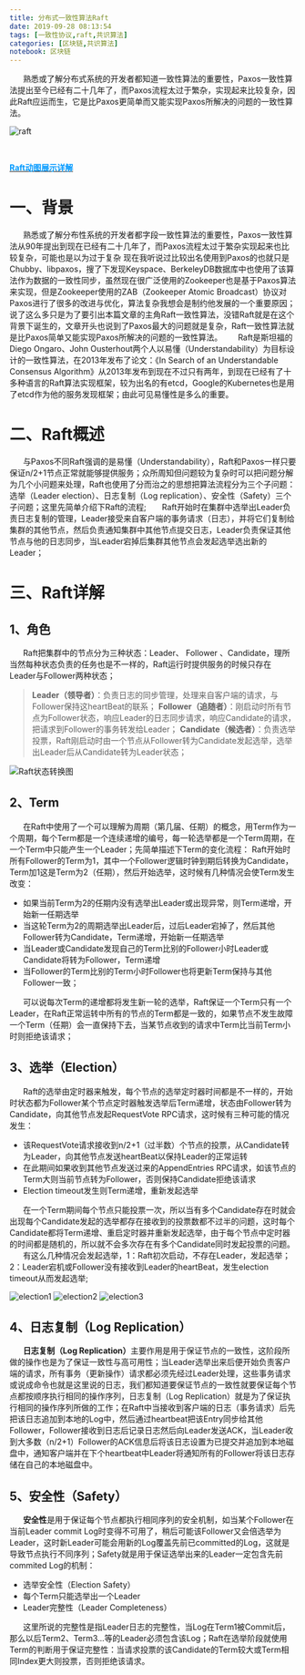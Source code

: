 ```yaml
---
title: 分布式一致性算法Raft
date: 2019-09-28 08:13:54
tags: [一致性协议,raft,共识算法]
categories: [区块链,共识算法]
notebook: 区块链
---
```


&nbsp;&nbsp;&nbsp;&nbsp;&nbsp;&nbsp;熟悉或了解分布式系统的开发者都知道一致性算法的重要性，Paxos一致性算法提出至今已经有二十几年了，而Paxos流程太过于繁杂，实现起来比较复杂，因此Raft应运而生，它是比Paxos更简单而又能实现Paxos所解决的问题的一致性算法。

![raft](分布式一致性算法Raft/raft.jpeg)

<!-- more -->

</br>

<a>[<font color=#0099ff><b>Raft动图展示详解</b></font>](http://thesecretlivesofdata.com/raft/?spm=a2c4e.10696291.0.0.122c19a4sBpxKb)</a>

# 一、背景
&nbsp;&nbsp;&nbsp;&nbsp;&nbsp;&nbsp;熟悉或了解分布性系统的开发者都字段一致性算法的重要性，Paxos一致性算法从90年提出到现在已经有二十几年了，而Paxos流程太过于繁杂实现起来也比较复杂，可能也是以为过于复杂 现在我听说过比较出名使用到Paxos的也就只是Chubby、libpaxos，搜了下发现Keyspace、BerkeleyDB数据库中也使用了该算法作为数据的一致性同步，虽然现在很广泛使用的Zookeeper也是基于Paxos算法来实现，但是Zookeeper使用的ZAB（Zookeeper Atomic Broadcast）协议对Paxos进行了很多的改进与优化，算法复杂我想会是制约他发展的一个重要原因；说了这么多只是为了要引出本篇文章的主角Raft一致性算法，没错Raft就是在这个背景下诞生的，文章开头也说到了Paxos最大的问题就是复杂，Raft一致性算法就是比Paxos简单又能实现Paxos所解决的问题的一致性算法。
&nbsp;&nbsp;&nbsp;&nbsp;&nbsp;&nbsp;Raft是斯坦福的Diego Ongaro、John Ousterhout两个人以易懂（Understandability）为目标设计的一致性算法，在2013年发布了论文：《In Search of an Understandable Consensus Algorithm》从2013年发布到现在不过只有两年，到现在已经有了十多种语言的Raft算法实现框架，较为出名的有etcd，Google的Kubernetes也是用了etcd作为他的服务发现框架；由此可见易懂性是多么的重要。

# 二、Raft概述
&nbsp;&nbsp;&nbsp;&nbsp;&nbsp;&nbsp;与Paxos不同Raft强调的是易懂（Understandability），Raft和Paxos一样只要保证n/2+1节点正常就能够提供服务；众所周知但问题较为复杂时可以把问题分解为几个小问题来处理，Raft也使用了分而治之的思想把算法流程分为三个子问题：选举（Leader election）、日志复制（Log replication）、安全性（Safety）三个子问题；这里先简单介绍下Raft的流程;
&nbsp;&nbsp;&nbsp;&nbsp;&nbsp;&nbsp;Raft开始时在集群中选举出Leader负责日志复制的管理，Leader接受来自客户端的事务请求（日志），并将它们复制给集群的其他节点，然后负责通知集群中其他节点提交日志，Leader负责保证其他节点与他的日志同步，当Leader宕掉后集群其他节点会发起选举选出新的Leader；

# 三、Raft详解
## 1、角色
&nbsp;&nbsp;&nbsp;&nbsp;&nbsp;&nbsp;Raft把集群中的节点分为三种状态：Leader、 Follower 、Candidate，理所当然每种状态负责的任务也是不一样的，Raft运行时提供服务的时候只存在Leader与Follower两种状态；
><b>Leader（领导者）</b>：负责日志的同步管理，处理来自客户端的请求，与Follower保持这heartBeat的联系；
><b>Follower（追随者）</b>：刚启动时所有节点为Follower状态，响应Leader的日志同步请求，响应Candidate的请求，把请求到Follower的事务转发给Leader；
><b>Candidate（候选者）</b>：负责选举投票，Raft刚启动时由一个节点从Follower转为Candidate发起选举，选举出Leader后从Candidate转为Leader状态；

![Raft状态转换图](分布式一致性算法Raft/Raft转换图状态.png)

## 2、Term
&nbsp;&nbsp;&nbsp;&nbsp;&nbsp;&nbsp;在Raft中使用了一个可以理解为周期（第几届、任期）的概念，用Term作为一个周期，每个Term都是一个连续递增的编号，每一轮选举都是一个Term周期，在一个Term中只能产生一个Leader；先简单描述下Term的变化流程： Raft开始时所有Follower的Term为1，其中一个Follower逻辑时钟到期后转换为Candidate，Term加1这是Term为2（任期），然后开始选举，这时候有几种情况会使Term发生改变：
- 如果当前Term为2的任期内没有选举出Leader或出现异常，则Term递增，开始新一任期选举
- 当这轮Term为2的周期选举出Leader后，过后Leader宕掉了，然后其他Follower转为Candidate，Term递增，开始新一任期选举
- 当Leader或Candidate发现自己的Term比别的Follower小时Leader或Candidate将转为Follower，Term递增
- 当Follower的Term比别的Term小时Follower也将更新Term保持与其他Follower一致；

&nbsp;&nbsp;&nbsp;&nbsp;&nbsp;&nbsp;可以说每次Term的递增都将发生新一轮的选举，Raft保证一个Term只有一个Leader，在Raft正常运转中所有的节点的Term都是一致的，如果节点不发生故障一个Term（任期）会一直保持下去，当某节点收到的请求中Term比当前Term小时则拒绝该请求；

## 3、选举（Election）
&nbsp;&nbsp;&nbsp;&nbsp;&nbsp;&nbsp;Raft的选举由定时器来触发，每个节点的选举定时器时间都是不一样的，开始时状态都为Follower某个节点定时器触发选举后Term递增，状态由Follower转为Candidate，向其他节点发起RequestVote RPC请求，这时候有三种可能的情况发生：
- 该RequestVote请求接收到n/2+1（过半数）个节点的投票，从Candidate转为Leader，向其他节点发送heartBeat以保持Leader的正常运转
- 在此期间如果收到其他节点发送过来的AppendEntries RPC请求，如该节点的Term大则当前节点转为Follower，否则保持Candidate拒绝该请求
- Election timeout发生则Term递增，重新发起选举

&nbsp;&nbsp;&nbsp;&nbsp;&nbsp;&nbsp;在一个Term期间每个节点只能投票一次，所以当有多个Candidate存在时就会出现每个Candidate发起的选举都存在接收到的投票数都不过半的问题，这时每个Candidate都将Term递增、重启定时器并重新发起选举，由于每个节点中定时器的时间都是随机的，所以就不会多次存在有多个Candidate同时发起投票的问题。
&nbsp;&nbsp;&nbsp;&nbsp;&nbsp;&nbsp;有这么几种情况会发起选举，1：Raft初次启动，不存在Leader，发起选举；2：Leader宕机或Follower没有接收到Leader的heartBeat，发生election timeout从而发起选举;

![election1](分布式一致性算法Raft/election1.png)
![election2](分布式一致性算法Raft/election2.png)
![election3](分布式一致性算法Raft/election3.png)

## 4、日志复制（Log Replication）
&nbsp;&nbsp;&nbsp;&nbsp;&nbsp;&nbsp;<b>日志复制（Log Replication）</b>主要作用是用于保证节点的一致性，这阶段所做的操作也是为了保证一致性与高可用性；当Leader选举出来后便开始负责客户端的请求，所有事务（更新操作）请求都必须先经过Leader处理，这些事务请求或说成命令也就是这里说的日志，我们都知道要保证节点的一致性就要保证每个节点都按顺序执行相同的操作序列，日志复制（Log Replication）就是为了保证执行相同的操作序列所做的工作；在Raft中当接收到客户端的日志（事务请求）后先把该日志追加到本地的Log中，然后通过heartbeat把该Entry同步给其他Follower，Follower接收到日志后记录日志然后向Leader发送ACK，当Leader收到大多数（n/2+1）Follower的ACK信息后将该日志设置为已提交并追加到本地磁盘中，通知客户端并在下个heartbeat中Leader将通知所有的Follower将该日志存储在自己的本地磁盘中。

## 5、安全性（Safety）
&nbsp;&nbsp;&nbsp;&nbsp;&nbsp;&nbsp;<b>安全性</b>是用于保证每个节点都执行相同序列的安全机制，如当某个Follower在当前Leader commit Log时变得不可用了，稍后可能该Follower又会倍选举为Leader，这时新Leader可能会用新的Log覆盖先前已committed的Log，这就是导致节点执行不同序列；Safety就是用于保证选举出来的Leader一定包含先前 commited Log的机制：
- 选举安全性（Election Safety）
- 每个Term只能选举出一个Leader
- Leader完整性（Leader Completeness）

&nbsp;&nbsp;&nbsp;&nbsp;&nbsp;&nbsp;这里所说的完整性是指Leader日志的完整性，当Log在Term1被Commit后，那么以后Term2、Term3…等的Leader必须包含该Log；Raft在选举阶段就使用Term的判断用于保证完整性：当请求投票的该Candidate的Term较大或Term相同Index更大则投票，否则拒绝该请求。
